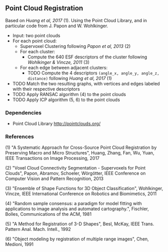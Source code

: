 ## Point Cloud Registration
Based on _Huang et al, 2017_ (1). Using the Point Cloud Library, and in particular code from J. Papon and W. Wohlkinger.

 * Input: two point clouds
 * For each point cloud:
    * Supervoxel Clustering following _Papon et al, 2013_ (2)
    * For each cluster:
      * Compute the 640 ESF descriptors of the cluster following _Wohlkinger & Vincze, 2011_ (3)
    * For each edge between adjacent clusters:
      * TODO Compute the 4 descriptors `(angle_x, angle_y, angle_z, distance)` following _Huang et al, 2017_ (1)
 * TODO Match the two resulting graphs, with vertices and edges labeled with their respective descriptors
 * TODO Apply RANSAC algorithm (4) to the point clouds
 * TODO Apply ICP algorithm (5, 6) to the point clouds


### Dependencies

 * Point Cloud Library http://pointclouds.org/

### References

 (1) "A Systematic Approach for Cross-Source Point Cloud Registration by Preserving Macro and Micro Structures", Huang, Zhang, Fan, Wu, Yuan, IEEE Transactions on Image Processing, 2017

 (2) "Voxel Cloud Connectivity Segmentation - Supervoxels for Point Clouds", Papon, Abramov, Schoeler, Wörgötter, IEEE Conference on Computer Vision and Pattern Recognition, 2013

 (3) "Ensemble of Shape Functions for 3D Object Classification", Wohlkinger, Vincze, IEEE International Conference on Robotics and Biomimetics, 2011

 (4) "Random sample consensus: a paradigm for model fitting with applications to image analysis and automated cartography.", Fischler, Bolles,  Communications of the ACM, 1981

 (5) "A Method for Registration of 3-D Shapes", Besl, McKay, IEEE Trans. Pattern Anal. Mach. Intell., 1992

 (6) "Object modeling by registration of multiple range images", Chen, Medioni, 1991
